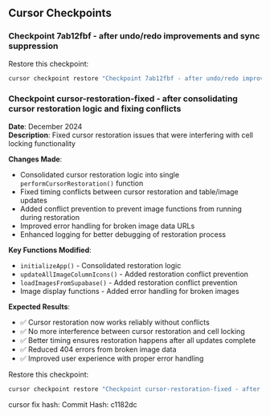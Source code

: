 ## Cursor Checkpoints

### Checkpoint 7ab12fbf - after undo/redo improvements and sync suppression

Restore this checkpoint:

```bash
cursor checkpoint restore "Checkpoint 7ab12fbf - after undo/redo improvements and sync suppression"
```

### Checkpoint cursor-restoration-fixed - after consolidating cursor restoration logic and fixing conflicts

**Date**: December 2024  
**Description**: Fixed cursor restoration issues that were interfering with cell locking functionality

**Changes Made**:
- Consolidated cursor restoration logic into single `performCursorRestoration()` function
- Fixed timing conflicts between cursor restoration and table/image updates
- Added conflict prevention to prevent image functions from running during restoration
- Improved error handling for broken image data URLs
- Enhanced logging for better debugging of restoration process

**Key Functions Modified**:
- `initializeApp()` - Consolidated restoration logic
- `updateAllImageColumnIcons()` - Added restoration conflict prevention
- `loadImagesFromSupabase()` - Added restoration conflict prevention
- Image display functions - Added error handling for broken images

**Expected Results**:
- ✅ Cursor restoration now works reliably without conflicts
- ✅ No more interference between cursor restoration and cell locking
- ✅ Better timing ensures restoration happens after all updates complete
- ✅ Reduced 404 errors from broken image data
- ✅ Improved user experience with proper error handling

Restore this checkpoint:

```bash
cursor checkpoint restore "Checkpoint cursor-restoration-fixed - after consolidating cursor restoration logic and fixing conflicts"
```


cursor fix hash: Commit Hash: c1182dc